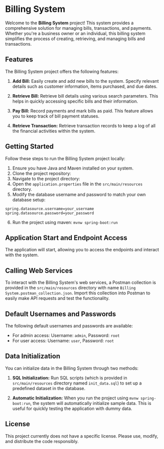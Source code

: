 # Billing System

Welcome to the **Billing System** project! This system provides a comprehensive solution for managing bills, transactions, and payments. Whether you're a business owner or an individual, this billing system simplifies the process of creating, retrieving, and managing bills and transactions.

## Features

The Billing System project offers the following features:

1. **Add Bill:** Easily create and add new bills to the system. Specify relevant details such as customer information, items purchased, and due dates.

2. **Retrieve Bill:** Retrieve bill details using various search parameters. This helps in quickly accessing specific bills and their information.

3. **Pay Bill:** Record payments and mark bills as paid. This feature allows you to keep track of bill payment statuses.

4. **Retrieve Transaction:** Retrieve transaction records to keep a log of all the financial activities within the system.

## Getting Started

Follow these steps to run the Billing System project locally:

1. Ensure you have Java and Maven installed on your system.
2. Clone the project repository:
3. Navigate to the project directory:
4. Open the `application.properties` file in the `src/main/resources` directory.
5. Modify the database username and password to match your own database setup:
```properties
spring.datasource.username=your_username
spring.datasource.password=your_password
```
6. Run the project using maven: `mvnw spring-boot:run`

## Application Start and Endpoint Access

The application will start, allowing you to access the endpoints and interact with the system.

## Calling Web Services

To interact with the Billing System's web services, a Postman collection is provided in the `src/main/resources` directory with name `Billing System.postman_collection.json`. Import this collection into Postman to easily make API requests and test the functionality.

## Default Usernames and Passwords

The following default usernames and passwords are available:

- For admin access: Username: `admin`, Password: `root`
- For user access: Username: `user`, Password: `root`

## Data Initialization

You can initialize data in the Billing System through two methods:

1. **SQL Initialization:** Run SQL scripts (which is provided in `src/main/resources` directory named `init_data.sql`) to set up a predefined dataset in the database.

2. **Automatic Initialization:** When you run the project using `mvnw spring-boot:run`, the system will automatically initialize sample data. This is useful for quickly testing the application with dummy data.

## License

This project currently does not have a specific license. Please use, modify, and distribute the code responsibly.

